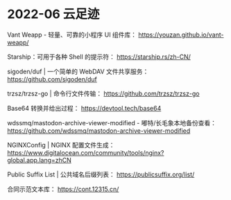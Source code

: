 # 2022-06 云足迹

Vant Weapp - 轻量、可靠的小程序 UI 组件库：
https://youzan.github.io/vant-weapp/

Starship：可用于各种 Shell 的提示符：
https://starship.rs/zh-CN/

sigoden/duf | 一个简单的 WebDAV 文件共享服务：
https://github.com/sigoden/duf

trzsz/trzsz-go | 命令行文件传输：
https://github.com/trzsz/trzsz-go

Base64 转换并给出过程：
https://devtool.tech/base64

wdssmq/mastodon-archive-viewer-modified - 嘟特/长毛象本地备份查看：
https://github.com/wdssmq/mastodon-archive-viewer-modified

NGINXConfig | NGINX 配置文件生成：
https://www.digitalocean.com/community/tools/nginx?global.app.lang=zhCN

Public Suffix List | 公共域名后缀列表：
https://publicsuffix.org/list/

合同示范文本库：
https://cont.12315.cn/

